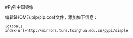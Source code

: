 #PyPi中国镜像

编辑$HOME/.pip/pip.conf文件，添加如下信息：

    [global]
    index-url=http://mirrors.tuna.tsinghua.edu.cn/pypi/simple
